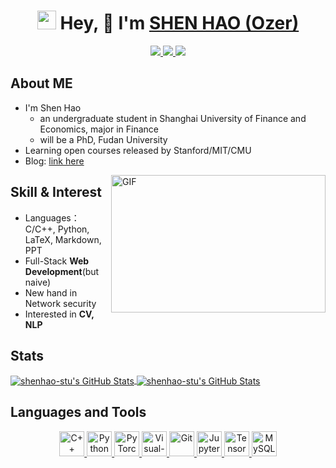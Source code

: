 <h1 align="center">
  <img src="https://emojis.slackmojis.com/emojis/images/1531849430/4246/blob-sunglasses.gif?1531849430" width="30"/> Hey, 👋  I'm <a href="https://www.zhihu.com/people/shenhao-63" target="_blank">SHEN HAO (Ozer)</a>
</h1>
<p align="center">
  <a href="https://github.com/shenhao-stu">
    <img src="https://badges.pufler.dev/visits/shenhao-stu/shenhao-stu?style=flat-square&color=black&logo=github">
  </a>
  <a href="https://github.com/shenhao-stu">
    <img src="https://badges.pufler.dev/years/shenhao-stu?style=flat-square&color=black&logo=github">
  </a>
  <a href="https://github.com/shenhao-stu?tab=repositories">
    <img src="https://badges.pufler.dev/repos/shenhao-stu?style=flat-square&color=black&logo=github">
  </a>
<!--   <a href="https://gist.github.com/shenhao-stu">
    <img src="https://badges.pufler.dev/gists/shenhao-stu?style=flat-square&color=black&logo=github">
  </a>
  <a href="https://github.com/shenhao-stu">
    <img src="https://badges.pufler.dev/commits/monthly/shenhao-stu?style=flat-square&color=black&logo=github">
  </a> -->
</p>

## About ME

- I'm Shen Hao
  -  an undergraduate student in Shanghai University of Finance and Economics, major in Finance
  -  will be a PhD, Fudan University
- Learning open courses released by Stanford/MIT/CMU
- Blog: [link here](https://www.zhihu.com/people/shenhao-63)

<img align="right" alt="GIF" src="https://github.com/abhisheknaiidu/abhisheknaiidu/blob/master/code.gif?raw=true" width="343" height="220" title="Do what you like, and do it best!">

## Skill & Interest
- Languages：C/C++, Python, LaTeX, Markdown, PPT
- Full-Stack **Web Development**(but naive)
- New hand in Network security
- Interested in **CV, NLP** 

## Stats
<a href="https://github.com/shenhao-stu/shenhao-stu">
  <img align="center" src="https://github-readme-stats.vercel.app/api/top-langs/?username=shenhao-stu&langs_count=10&layout=compact&exclude_repo=shenhao-stu.github.io" alt="shenhao-stu's GitHub Stats" /></a><a href="https://github.com/shenhao-stu">
  <img align="center" src="https://github-readme-stats.vercel.app/api?username=shenhao-stu&show_icons=true&line_height=27&count_private=true&title_color=333&text_color=777" alt="shenhao-stu's GitHub Stats" /></a>

## Languages and Tools
<p align="center">
<a href='https://en.cppreference.com/w/cpp'>
  <img src='https://cdn.jsdelivr.net/npm/simple-icons@6.20.0/icons/cplusplus.svg' alt='C++' height='40'>
</a>
<a href='https://www.python.org/'>
  <img src="https://www.vectorlogo.zone/logos/python/python-icon.svg" alt="Python" height="40"/>
</a>
<a href="https://pytorch.org/"> 
  <img src="https://www.vectorlogo.zone/logos/pytorch/pytorch-icon.svg" alt="PyTorch" height="40"/> 
</a>
<a href='https://code.visualstudio.com/'>
  <img src="https://www.vectorlogo.zone/logos/visualstudio_code/visualstudio_code-icon.svg" alt="Visual-Studio-Code" height="40"/> 
</a>
<a href='https://git-scm.com/'>
  <img src="https://www.vectorlogo.zone/logos/git-scm/git-scm-icon.svg" alt="Git" height="40"/>
</a>
<a href='https://jupyter.org/'>
  <img src="https://www.vectorlogo.zone/logos/jupyter/jupyter-icon.svg" alt="Jupyter" height="40"/> 
</a>
<a href='https://tensorflow.google.cn/'>
  <img src="https://www.vectorlogo.zone/logos/tensorflow/tensorflow-icon.svg" alt="TensorFlow" height="40"/> 
</a>
<a href='https://www.mysql.com/'>
  <img src="https://www.vectorlogo.zone/logos/mysql/mysql-icon.svg" alt="MySQL" height="40"/> 
</a>
</p>
